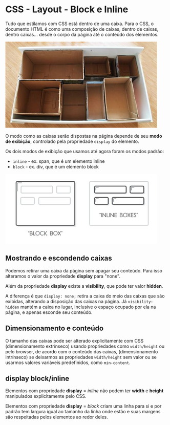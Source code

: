 # CSS - Layout - Block e Inline

Tudo que estilamos com CSS está dentro de uma caixa. Para o CSS, o documento HTML é como uma composição de caixas, dentro de caixas, dentro caixas... desde o corpo da página até o conteúdo dos elementos.

![caixas dentro de caixas](/img/boxes.jpg)

O modo como as caixas serão dispostas na página depende de seu **modo de exibição**, controlado pela propriedade <code>display</code> do elemento.

Os dois modos de exibição que usamos até agora foram os modos padrão:

- <code>inline</code> - ex. span, que é um elemento inline
- <code>block</code> - ex. div, que é um elemento block

![](/img/inline-block.jpg)

## Mostrando e escondendo caixas

Podemos retirar uma caixa da página sem apagar seu conteúdo. Para isso alteramos o valor da propriedade **display** para "none". 

Além da propriedade **display** existe a **visibility**, que pode ter valor **hidden**. 

A diferença é que <code>display: none;</code> retira a caixa do meio das caixas que são exibidas, alterando a disposição das caixas na página. Já <code>visibility: hidden</code> mantém a caixa no lugar, inclusive o espaço ocupado por ela na página, e apenas esconde seu conteúdo.

## Dimensionamento e conteúdo

O tamanho das caixas pode ser alterado explicitamente com CSS (dimensionamento extrínseco) usando propriedades como <code>width/height</code> ou pelo browser, de acordo com o conteúdo das caixas,  (dimensionamento intrínseco) se deixarmos as propriedades <code>width/height</code> sem valor ou se usarmos valores variáveis predefinidos, como <code>min-content</code>.

## display block/inline

Elementos com propriedade **display** = *inline* não podem ter **width** e **height** manipulados explicitamente pelo CSS. 

Elementos com propriedade **display** = *block* criam uma linha para si e por padrão tem largura igual ao tamanho da linha onde estão e suas margens são respeitadas pelos elementos ao redor deles.